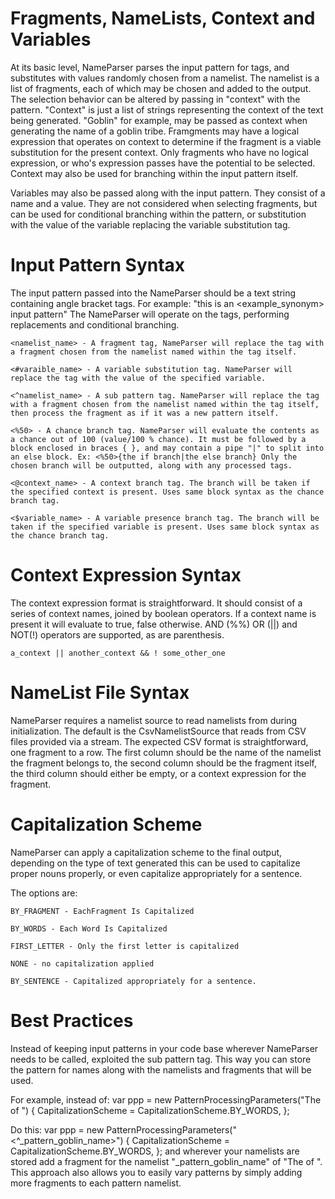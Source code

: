 # Fragments, NameLists, Context and Variables #

At its basic level, NameParser parses the input pattern for tags, and substitutes with values randomly chosen from a namelist. The namelist is a list of fragments, each of which may be chosen and added to the output. The selection behavior can be altered by passing in "context" with the pattern. "Context" is just a list of strings representing the context of the text being generated. "Goblin" for example, may be passed as context when generating the name of a goblin tribe. Framgments may have a logical expression that operates on context to determine if the fragment is a viable substitution for the present context. Only fragments who have no logical expression, or who's expression passes have the potential to be selected. Context may also be used for branching within the input pattern itself.

Variables may also be passed along with the input pattern. They consist of a name and a value. They are not considered when selecting fragments, but can be used for conditional branching within the pattern, or substitution with the value of the variable replacing the variable substitution tag.

# Input Pattern Syntax #

The input pattern passed into the NameParser should be a text string containing angle bracket tags. For example: "this is an <example_synonym> input pattern" The NameParser will operate on the tags, performing replacements and conditional branching.

    <namelist_name> - A fragment tag, NameParser will replace the tag with a fragment chosen from the namelist named within the tag itself.

    <#varaible_name> - A variable substitution tag. NameParser will replace the tag with the value of the specified variable.

    <^namelist_name> - A sub pattern tag. NameParser will replace the tag with a fragment chosen from the namelist named within the tag itself, then process the fragment as if it was a new pattern itself.

    <%50> - A chance branch tag. NameParser will evaluate the contents as a chance out of 100 (value/100 % chance). It must be followed by a block enclosed in braces { }, and may contain a pipe "|" to split into an else block. Ex: <%50>{the if branch|the else branch} Only the chosen branch will be outputted, along with any processed tags.

    <@context_name> - A context branch tag. The branch will be taken if the specified context is present. Uses same block syntax as the chance branch tag.

    <$variable_name> - A variable presence branch tag. The branch will be taken if the specified variable is present. Uses same block syntax as the chance branch tag.

# Context Expression Syntax #

The context expression format is straightforward. It should consist of a series of context names, joined by boolean operators. If a context name is present it will evaluate to true, false otherwise. AND (%%) OR (||) and NOT(!) operators are supported, as are parenthesis.

    a_context || another_context && ! some_other_one

# NameList File Syntax # 

NameParser requires a namelist source to read namelists from during initialization. The default is the CsvNamelistSource that reads from CSV files provided via a stream. The expected CSV format is straightforward, one fragment to a row. The first column should be the name of the namelist the fragment belongs to, the second column should be the fragment itself, the third column  should either be empty, or a context expression for the fragment.

# Capitalization Scheme #

NameParser can apply a capitalization scheme to the final output, depending on the type of text generated this can be used to capitalize proper nouns properly, or even capitalize appropriately for a sentence.

The options are:

    BY_FRAGMENT - EachFragment Is Capitalized

    BY_WORDS - Each Word Is Capitalized

    FIRST_LETTER - Only the first letter is capitalized

    NONE - no capitalization applied

    BY_SENTENCE - Capitalized appropriately for a sentence.

# Best Practices # 
Instead of keeping input patterns in your code base wherever NameParser needs to be called, exploited the sub pattern tag. This way you can store the pattern for names along with the namelists and fragments that will be used.

For example, instead of:
    var ppp = new PatternProcessingParameters("The <adjective> <noun><verber> of <noun>")
            {
                CapitalizationScheme = CapitalizationScheme.BY_WORDS,
            };

Do this:
    var ppp = new PatternProcessingParameters("<^_pattern_goblin_name>")
            {
                CapitalizationScheme = CapitalizationScheme.BY_WORDS,
            };
and wherever your namelists are stored add a fragment for the namelist "_pattern_goblin_name" of "The <adjective> <noun><verber> of <noun>". This approach also allows you to easily vary patterns by simply adding more fragments to each pattern namelist.